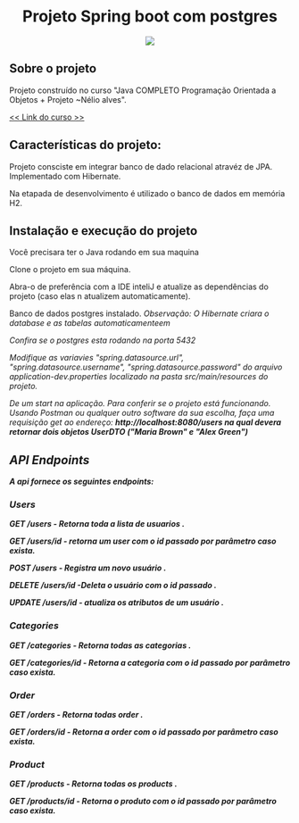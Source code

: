 
<h1 align="center">Projeto Spring boot com postgres</h1>
<p align="center" >
        <a href="https://skillicons.dev">
          <img src="https://skillicons.dev/icons?i=git,spring,hibernate,postgres" />
        </a>
</p>
<h2>Sobre o projeto</h2>
<p>Projeto construído no curso "Java COMPLETO Programação Orientada a Objetos + Projeto ~Nélio alves".
<p> <a href="https://www.udemy.com/course/java-curso-completo"/> << Link do curso >> </a> </p>
</p>
<h2>Características do projeto:</h2>
<p> Projeto consciste em integrar banco de dado relacional atravéz de JPA. Implementado com Hibernate.</p>
<p> Na etapada de desenvolvimento é utilizado o banco de dados em memória H2. </p>


<h2>Instalação e execução do projeto</h2>

<p>Você precisara ter o Java rodando em sua maquina </p>

<p>Clone o projeto em sua máquina.</p>

<p>Abra-o de preferência com a IDE inteliJ e atualize as dependências do projeto (caso elas n atualizem automaticamente).</p>

<p>Banco de dados postgres instalado. <em> Observação: O Hibernate criara o database e as tabelas automaticamenteem </p>

<p>Confira se o postgres esta rodando na porta 5432 </p>

<p>Modifique as variavies "spring.datasource.url", "spring.datasource.username", "spring.datasource.password" do arquivo application-dev.properties localizado na pasta src/main/resources do projeto.</p>

 <p>De um start na aplicação. Para conferir se o projeto está funcionando. Usando Postman ou qualquer outro software da sua escolha, faça uma requisição get ao endereço: <Strong> http://localhost:8080/users <strong> na qual devera retornar dois objetos UserDTO ("Maria Brown" e "Alex Green")  </p>

<h2>API Endpoints</h2>

<p>A api fornece os seguintes endpoints: </p>

<h3>Users</h3>

<p>GET /users - Retorna toda a lista de usuarios .</p>

<p>GET /users/id - retorna um user com o id passado por parâmetro caso exista. </p>

<p>POST /users - Registra um novo usuário .</p>

<p>DELETE /users/id -Deleta o usuário com o id passado .</p>

<p>UPDATE /users/id - atualiza os atributos de um usuário .</p>

<h3>Categories</h3>

<p>GET /categories - Retorna todas as categorias .</p>

<p>GET /categories/id - Retorna a categoria com o id passado por parâmetro caso exista.</p>

<h3>Order</h3>

<p>GET /orders - Retorna todas order .</p>

<p>GET /orders/id - Retorna a order com o id passado por parâmetro caso exista.</p>

<h3>Product</h3>

<p>GET /products - Retorna todas os products .</p>

<p>GET /products/id - Retorna o produto com o id passado por parâmetro caso exista.</p>
